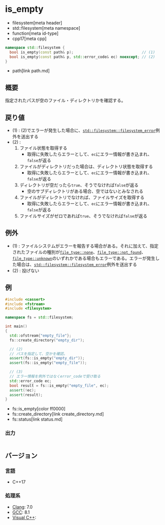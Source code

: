 # is_empty
* filesystem[meta header]
* std::filesystem[meta namespace]
* function[meta id-type]
* cpp17[meta cpp]

```cpp
namespace std::filesystem {
  bool is_empty(const path& p);                               // (1)
  bool is_empty(const path& p, std::error_code& ec) noexcept; // (2)
}
```
* path[link path.md]

## 概要
指定されたパスが空のファイル・ディレクトリかを確認する。


## 戻り値
- (1) : (2)でエラーが発生した場合に、[`std::filesystem::filesystem_error`](filesystem_error.md)例外を送出する
- (2) :
    1. ファイル状態を取得する
        - 取得に失敗したらエラーとして、`ec`にエラー情報が書き込まれ、`false`が返る
    2. ファイルがディレクトリだった場合は、ディレクトリ状態を取得する
        - 取得に失敗したらエラーとして、`ec`にエラー情報が書き込まれ、`false`が返る
    3. ディレクトリが空だったら`true`、そうでなければ`false`が返る
        - 空のサブディレクトリがある場合、空ではないとみなされる
    4. ファイルがディレクトリでなければ、ファイルサイズを取得する
        - 取得に失敗したらエラーとして、`ec`にエラー情報が書き込まれ、`false`が返る
    5. ファイルサイズがゼロであれば`true`、そうでなければ`false`が返る


## 例外
- (1) : ファイルシステムがエラーを報告する場合がある。それに加えて、指定されたファイルの種別が[`file_type::none`](file_type.md)、[`file_type::not_found`](file_type.md)、[`file_type::unknown`](file_type.md)のいずれかである場合もエラーである。エラーが発生した場合は、[`std::filesystem::filesystem_error`](filesystem_error.md)例外を送出する
- (2) : 投げない


## 例
```cpp example
#include <cassert>
#include <fstream>
#include <filesystem>

namespace fs = std::filesystem;

int main()
{
  std::ofstream{"empty_file"};
  fs::create_directory("empty_dir");

  // (2)
  // パスを指定して、空かを確認。
  assert(fs::is_empty("empty_dir"));
  assert(fs::is_empty("empty_file"));

  // (3)
  // エラー情報を例外ではなくerror_codeで受け取る
  std::error_code ec;
  bool result = fs::is_empty("empty_file", ec);
  assert(!ec);
  assert(result);
}
```
* fs::is_empty[color ff0000]
* fs::create_directory[link create_directory.md]
* fs::status[link status.md]

### 出力
```
```

## バージョン
### 言語
- C++17

### 処理系
- [Clang](/implementation.md#clang): 7.0
- [GCC](/implementation.md#gcc): 8.1
- [Visual C++](/implementation.md#visual_cpp):
